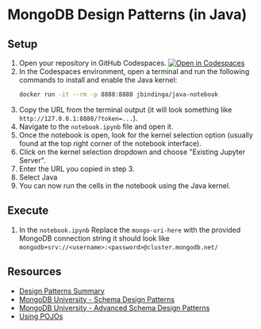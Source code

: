 # MongoDB Design Patterns (in Java)

## Setup

1. Open your repository in GitHub Codespaces.
[![Open in Codespaces](https://github.com/codespaces/badge.svg)](https://github.com/codespaces/new?quickstart=1&repo=renriquez-mongodb/java-design-patterns)
2. In the Codespaces environment, open a terminal and run the following commands to install and enable the Java kernel:
    ```sh
    docker run -it --rm -p 8888:8888 jbindinga/java-notebook
    ```
3. Copy the URL from the terminal output (it will look something like `http://127.0.0.1:8888/?token=...`).
4. Navigate to the `notebook.ipynb` file and open it.
5. Once the notebook is open, look for the kernel selection option (usually found at the top right corner of the notebook interface).
6. Click on the kernel selection dropdown and choose "Existing Jupyter Server".
7. Enter the URL you copied in step 3.
8. Select Java
9. You can now run the cells in the notebook using the Java kernel.

## Execute

1. In the `notebook.ipynb` Replace the `mongo-uri-here` with the provided MongoDB connection string it should look like `mongodb+srv://<username>:<password>@cluster.mongodb.net/`

## Resources

- [Design Patterns Summary](https://www.mongodb.com/blog/post/building-with-patterns-a-summary)
- [MongoDB University - Schema Design Patterns](https://learn.mongodb.com/courses/schema-design-patterns)
- [MongoDB University - Advanced Schema Design Patterns](https://learn.mongodb.com/courses/advanced-schema-design-patterns)
- [Using POJOs](https://www.mongodb.com/docs/drivers/java/sync/v4.3/fundamentals/data-formats/document-data-format-pojo/)
